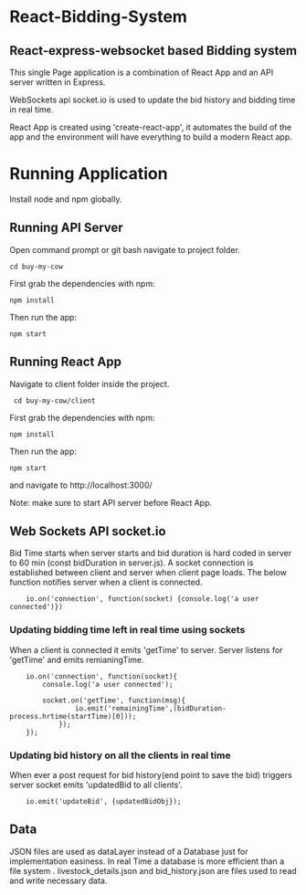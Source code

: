 # React-Bidding-System

## React-express-websocket based Bidding system

This single Page application is a combination of React App and an API server written in Express.

WebSockets api socket.io is used to update the bid history and bidding time in real time.

React App is created using 'create-react-app', it automates the build of the app and the environment will have everything to build a modern React app.

# Running Application
Install node and npm globally.
## Running API Server
Open command prompt or git bash navigate to project folder.

    cd buy-my-cow
First grab the dependencies with npm:

    npm install
   
Then run the app:

    npm start

## Running React App
Navigate to client folder inside the project.

     cd buy-my-cow/client
     
First grab the dependencies with npm:

    npm install
 
Then run the app: 

    npm start
  
and navigate to http://localhost:3000/

Note: make sure to start API server before React App.

## Web Sockets API socket.io
Bid Time starts when server starts and bid duration is hard coded in server to 60 min (const bidDuration in server.js).
A socket connection is established between client and server when client page loads. The below function notifies server when a client is connected.

        io.on('connection', function(socket) {console.log('a user connected')})
        
 ### Updating bidding time left in real time using sockets 
        
 When a client is connected it emits 'getTime' to server.
 Server listens for 'getTime' and emits remianingTime.
 
        io.on('connection', function(socket){
            console.log('a user connected');

            socket.on('getTime', function(msg){
                    io.emit('remainingTime',(bidDuration-process.hrtime(startTime)[0]));
                });           
        });
        
  ### Updating bid history on all the clients in real time 
  
  When ever a post request for bid history(end point to save the bid) triggers server socket emits 'updatedBid to all clients'.
  
        io.emit('updateBid', {updatedBidObj});	
        
  ## Data
  
 JSON files are used as dataLayer instead of a Database just for implementation easiness. In real Time a database is more efficient than a file system . livestock_details.json and bid_history.json are files used to read and write necessary data.
 

 
 
  
  
  
        
   
 
 
     
        




